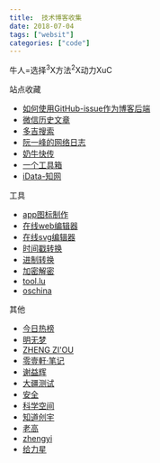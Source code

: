 ```yaml
---
title:  技术博客收集
date: 2018-07-04
tags: ["websit"]
categories: ["code"]
---
```


牛人=选择<sup>3</sup>X方法<sup>2</sup>X动力XuC

站点收藏  

- [如何使用GitHub-issue作为博客后端](https://github.com/jwenjian/ghiblog)
- [微信历史文章](https://www.ershicimi.com/)
- [多吉搜索](https://dogedoge.com/)
- [阮一峰的网络日志](http://www.ruanyifeng.com/blog/)
- [奶牛快传](https://cowtransfer.com/)
- [一个工具箱](http://www.atoolbox.net/)
- [iData-知网](https://www.cn-ki.net/)



工具  

- [app图标制作](https://appicon.co/)
- [在线web编辑器](https://c.runoob.com/front-end/61)
- [在线svg编辑器](https://c.runoob.com/more/svgeditor/)
- [时间戳转换](http://www.beijing-time.org/shijianchuo/)
- [进制转换](https://tool.oschina.net/hexconvert)
- [加密解密](http://tool.chacuo.net/crypt3des)
- [tool.lu](https://tool.lu/)
- [oschina](https://tool.oschina.net/)

其他  

- [今日热榜](http://hot.mrcuriosity.org/)
- [明无梦](https://www.dreamxu.com/)
- [ZHENG ZI'OU](https://orianna-zzo.github.io/)
- [零壹軒·笔记](http://note.qidong.name/)
- [谢益辉](https://yihui.name/cn/)
- [大疆测试](http://debugtalk.com/)
- [安全](https://impakho.com/)
- [科学空间](https://kexue.fm/)
- [知道创宇](https://www.rockyqi.net/Knownsec_RD_Checklist_v3.0/v3.0.html)
- [老高](https://blog.phpgao.com/open_terminal_in_finder.html)
- [zhengyi](http://blog.zhengyi.one/)
- [给力星](http://www.powerxing.com/)

